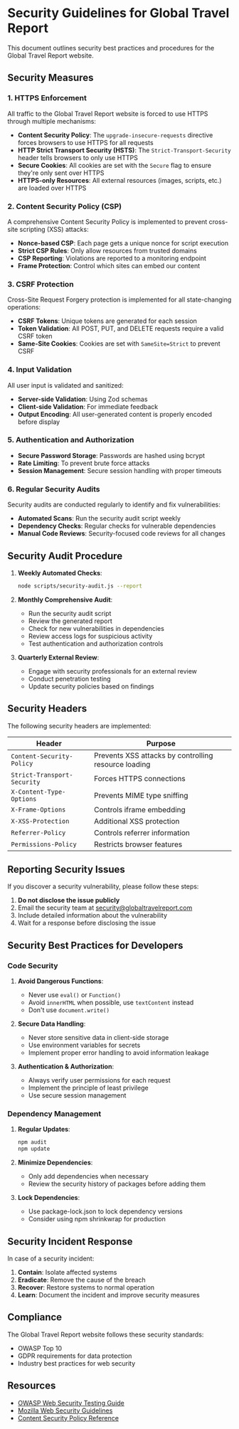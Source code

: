 # Security Guidelines for Global Travel Report

This document outlines security best practices and procedures for the Global Travel Report website.

## Security Measures

### 1. HTTPS Enforcement

All traffic to the Global Travel Report website is forced to use HTTPS through multiple mechanisms:

- **Content Security Policy**: The `upgrade-insecure-requests` directive forces browsers to use HTTPS for all requests
- **HTTP Strict Transport Security (HSTS)**: The `Strict-Transport-Security` header tells browsers to only use HTTPS
- **Secure Cookies**: All cookies are set with the `Secure` flag to ensure they're only sent over HTTPS
- **HTTPS-only Resources**: All external resources (images, scripts, etc.) are loaded over HTTPS

### 2. Content Security Policy (CSP)

A comprehensive Content Security Policy is implemented to prevent cross-site scripting (XSS) attacks:

- **Nonce-based CSP**: Each page gets a unique nonce for script execution
- **Strict CSP Rules**: Only allow resources from trusted domains
- **CSP Reporting**: Violations are reported to a monitoring endpoint
- **Frame Protection**: Control which sites can embed our content

### 3. CSRF Protection

Cross-Site Request Forgery protection is implemented for all state-changing operations:

- **CSRF Tokens**: Unique tokens are generated for each session
- **Token Validation**: All POST, PUT, and DELETE requests require a valid CSRF token
- **Same-Site Cookies**: Cookies are set with `SameSite=Strict` to prevent CSRF

### 4. Input Validation

All user input is validated and sanitized:

- **Server-side Validation**: Using Zod schemas
- **Client-side Validation**: For immediate feedback
- **Output Encoding**: All user-generated content is properly encoded before display

### 5. Authentication and Authorization

- **Secure Password Storage**: Passwords are hashed using bcrypt
- **Rate Limiting**: To prevent brute force attacks
- **Session Management**: Secure session handling with proper timeouts

### 6. Regular Security Audits

Security audits are conducted regularly to identify and fix vulnerabilities:

- **Automated Scans**: Run the security audit script weekly
- **Dependency Checks**: Regular checks for vulnerable dependencies
- **Manual Code Reviews**: Security-focused code reviews for all changes

## Security Audit Procedure

1. **Weekly Automated Checks**:
   ```bash
   node scripts/security-audit.js --report
   ```

2. **Monthly Comprehensive Audit**:
   - Run the security audit script
   - Review the generated report
   - Check for new vulnerabilities in dependencies
   - Review access logs for suspicious activity
   - Test authentication and authorization controls

3. **Quarterly External Review**:
   - Engage with security professionals for an external review
   - Conduct penetration testing
   - Update security policies based on findings

## Security Headers

The following security headers are implemented:

| Header | Purpose |
|--------|---------|
| `Content-Security-Policy` | Prevents XSS attacks by controlling resource loading |
| `Strict-Transport-Security` | Forces HTTPS connections |
| `X-Content-Type-Options` | Prevents MIME type sniffing |
| `X-Frame-Options` | Controls iframe embedding |
| `X-XSS-Protection` | Additional XSS protection |
| `Referrer-Policy` | Controls referrer information |
| `Permissions-Policy` | Restricts browser features |

## Reporting Security Issues

If you discover a security vulnerability, please follow these steps:

1. **Do not disclose the issue publicly**
2. Email the security team at security@globaltravelreport.com
3. Include detailed information about the vulnerability
4. Wait for a response before disclosing the issue

## Security Best Practices for Developers

### Code Security

1. **Avoid Dangerous Functions**:
   - Never use `eval()` or `Function()`
   - Avoid `innerHTML` when possible, use `textContent` instead
   - Don't use `document.write()`

2. **Secure Data Handling**:
   - Never store sensitive data in client-side storage
   - Use environment variables for secrets
   - Implement proper error handling to avoid information leakage

3. **Authentication & Authorization**:
   - Always verify user permissions for each request
   - Implement the principle of least privilege
   - Use secure session management

### Dependency Management

1. **Regular Updates**:
   ```bash
   npm audit
   npm update
   ```

2. **Minimize Dependencies**:
   - Only add dependencies when necessary
   - Review the security history of packages before adding them

3. **Lock Dependencies**:
   - Use package-lock.json to lock dependency versions
   - Consider using npm shrinkwrap for production

## Security Incident Response

In case of a security incident:

1. **Contain**: Isolate affected systems
2. **Eradicate**: Remove the cause of the breach
3. **Recover**: Restore systems to normal operation
4. **Learn**: Document the incident and improve security measures

## Compliance

The Global Travel Report website follows these security standards:

- OWASP Top 10
- GDPR requirements for data protection
- Industry best practices for web security

## Resources

- [OWASP Web Security Testing Guide](https://owasp.org/www-project-web-security-testing-guide/)
- [Mozilla Web Security Guidelines](https://infosec.mozilla.org/guidelines/web_security)
- [Content Security Policy Reference](https://content-security-policy.com/)
